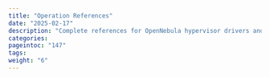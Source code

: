 ```yaml
---
title: "Operation References"
date: "2025-02-17"
description: "Complete references for OpenNebula hypervisor drivers and objects: Virtual Machines, Hosts, images, tools, services and interfaces. These references contain the full lists and explanations of template parameters as well as syntax specifications, giving you full development capabilities and control over your created resources."
categories:
pageintoc: "147"
tags:
weight: "6"
---
```


<!--# Operation References -->
